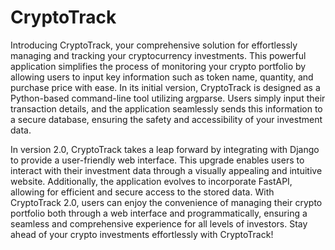 # CryptoTrack

Introducing CryptoTrack, your comprehensive solution for effortlessly managing and tracking your cryptocurrency investments. This powerful application simplifies the process of monitoring your crypto portfolio by allowing users to input key information such as token name, quantity, and purchase price with ease. In its initial version, CryptoTrack is designed as a Python-based command-line tool utilizing argparse. Users simply input their transaction details, and the application seamlessly sends this information to a secure database, ensuring the safety and accessibility of your investment data.

In version 2.0, CryptoTrack takes a leap forward by integrating with Django to provide a user-friendly web interface. This upgrade enables users to interact with their investment data through a visually appealing and intuitive website. Additionally, the application evolves to incorporate FastAPI, allowing for efficient and secure access to the stored data. With CryptoTrack 2.0, users can enjoy the convenience of managing their crypto portfolio both through a web interface and programmatically, ensuring a seamless and comprehensive experience for all levels of investors. Stay ahead of your crypto investments effortlessly with CryptoTrack!